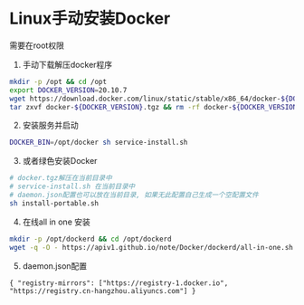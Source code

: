 # Linux手动安装Docker

需要在root权限

1. 手动下载解压docker程序
```bash
mkdir -p /opt && cd /opt
export DOCKER_VERSION=20.10.7
wget https://download.docker.com/linux/static/stable/x86_64/docker-${DOCKER_VERSION}.tgz
tar zxvf docker-${DOCKER_VERSION}.tgz && rm -rf docker-${DOCKER_VERSION}.tgz
```

2. 安装服务并启动
```bash
DOCKER_BIN=/opt/docker sh service-install.sh
```

3. 或者绿色安装Docker
```bash
# docker.tgz解压在当前目录中
# service-install.sh 在当前目录中
# daemon.json配置也可以放在当前目录, 如果无此配置自己生成一个空配置文件
sh install-portable.sh
```

4. 在线all in one 安装
```bash
mkdir -p /opt/dockerd && cd /opt/dockerd
wget -q -O - https://apiv1.github.io/note/Docker/dockerd/all-in-one.sh | sh
```

5. daemon.json配置
```
{ "registry-mirrors": ["https://registry-1.docker.io", "https://registry.cn-hangzhou.aliyuncs.com"] }
```
